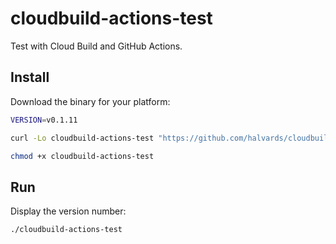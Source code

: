 # cloudbuild-actions-test

Test with Cloud Build and GitHub Actions.

## Install

Download the binary for your platform:

```bash
VERSION=v0.1.11

curl -Lo cloudbuild-actions-test "https://github.com/halvards/cloudbuild-actions-test/releases/download/$VERSION/cloudbuild-actions-test_$(uname -s)_$(uname -m)"

chmod +x cloudbuild-actions-test
```

## Run

Display the version number:

```bash
./cloudbuild-actions-test
```
